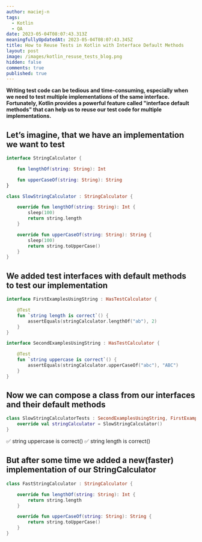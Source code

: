 ```yaml
---
author: maciej-n
tags:
  - Kotlin
  - QA
date: 2023-05-04T08:07:43.313Z
meaningfullyUpdatedAt: 2023-05-04T08:07:43.345Z
title: How to Reuse Tests in Kotlin with Interface Default Methods
layout: post
image: /images/kotlin_resuse_tests_blog.png
hidden: false
comments: true
published: true
---
```

**Writing test code can be tedious and time-consuming, especially when we need to test multiple implementations of the same interface. Fortunately, Kotlin provides a powerful feature called "interface default methods" that can help us to reuse our test code for multiple implementations.**

<InstagramEmbed url='https://www.instagram.com/p/CanUPIjAH3z/?igshid=YmMyMTA2M2Y=' />

## Let’s imagine, that we have an implementation we want to test

```kotlin
interface StringCalculator {

    fun lengthOf(string: String): Int

    fun upperCaseOf(string: String): String
}

class SlowStringCalculator : StringCalculator {

    override fun lengthOf(string: String): Int {
        sleep(100)
        return string.length
    }

    override fun upperCaseOf(string: String): String {
        sleep(100)
        return string.toUpperCase()
    }
}
```

## We added test interfaces with default methods to test our implementation

```kotlin
interface FirstExamplesUsingString : HasTestCalculator {

    @Test
    fun `string length is correct`() {
        assertEquals(stringCalculator.lengthOf("ab"), 2)
    }
}

interface SecondExamplesUsingString : HasTestCalculator {

    @Test
    fun `string uppercase is correct`() {
        assertEquals(stringCalculator.upperCaseOf("abc"), "ABC")
    }
}
```

## Now we can compose a class from our interfaces and their default methods

```kotlin
class SlowStringCalculatorTests : SecondExamplesUsingString, FirstExamplesUsingString {
    override val stringCalculator = SlowStringCalculator()
}
```

✅  string uppercase is correct()
✅  string length is correct()

## But after some time we added a new(faster) implementation of our StringCalculator

```kotlin
class FastStringCalculator : StringCalculator {

    override fun lengthOf(string: String): Int {
        return string.length
    }

    override fun upperCaseOf(string: String): String {
        return string.toUpperCase()
    }
}
```